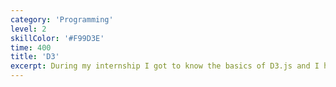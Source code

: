 ```yaml
---
category: 'Programming'
level: 2
skillColor: '#F99D3E'
time: 400
title: 'D3'
excerpt: During my internship I got to know the basics of D3.js and I have only used the SVG variant thus far, but it's been a blast.
---
```

